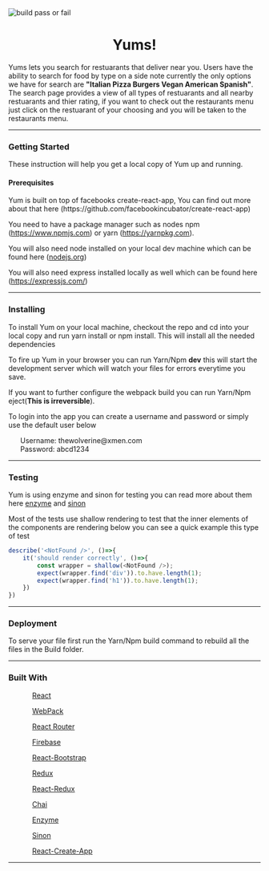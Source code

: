 <img src="https://travis-ci.org/J8298c/yumshub.svg?branch=master" alt="build pass or fail"/>
<h1 style="text-align: center">Yums!</h1> 
<p>Yums lets you search for restuarants that deliver near you. Users have the ability to search for food by type on a side note currently the only options we have for search are <strong>"Italian Pizza Burgers Vegan American Spanish"</strong>. The search page provides a view of all types of restuarants and all nearby restuarants and thier rating, if you want to check out the restaurants menu just click on the restuarant of your choosing and you will be taken to the restaurants menu.</p>
<hr />

<h3>Getting Started</h3>
These instruction will help you get a local copy of Yum up and running.

<h4>Prerequisites</h4>
<p>Yum is built on top of facebooks create-react-app, You can find out more about that here (https://github.com/facebookincubator/create-react-app)</p>

<p>You need to have a package manager such as nodes npm (<a href='https://www.npmjs.com'>https://www.npmjs.com</a>) or yarn (<a href='https://yarnpkg.com/en/'>https://yarnpkg.com</a>).</p>

<p>You will also need node installed on your local dev machine which can be found here (<a href="https://nodejs.org/en/">nodejs.org</a>)</p>

<p>You will also need express installed locally as well which can be found here (<a href="https://expressjs.com/">https://expressjs.com/</a>)</p>

<hr />

<h3>Installing</h3>

<p>To install Yum on your local machine, checkout the repo and cd into your local copy and run yarn install or npm install. This will install all the needed dependencies</p>

<p>To fire up Yum in your browser you can run Yarn/Npm <strong>dev</strong> this will start the development server which will watch your files for errors everytime you save.</p>

<p>If you want to further configure the webpack build you can run Yarn/Npm eject(<strong>This is irreversible</strong>).</p>
<p>To login into the app you can create a username and password or simply use the default user below</p>
<ul style="list-style-type: none">
<li>Username: thewolverine@xmen.com</li>
<li>Password: abcd1234</li>
</ul>
<hr />

<h3>Testing</h3>

<p>Yum is using enzyme and sinon for testing you can read more about them here <a href="https://github.com/airbnb/enzyme">enzyme</a> and <a href="http://sinonjs.org/">sinon</a></p>

<p>Most of the tests use shallow rendering to test that the inner elements of the components are rendering below you can see a quick example this type of test</p>

```javascript
describe('<NotFound />', ()=>{
	it('should render correctly', ()=>{
		const wrapper = shallow(<NotFound />);
		expect(wrapper.find('div')).to.have.length(1);
		expect(wrapper.find('h1')).to.have.length(1);
	})
})
```
<hr />

<h3>Deployment</h3>

<p>To serve your file first run the Yarn/Npm build command to rebuild all the files in the Build folder.</p>
<hr />

<h3>Built With</h3>
<ul>
	<ol><a href="https://facebook.github.io/react/">React</a></ol>
	<ol><a href="https://webpack.github.io/">WebPack</a></ol>
	<ol><a href="https://reacttraining.com/react-router/">React Router</a></ol>
	<ol><a href="https://firebase.google.com/">Firebase</a></ol>
	<ol><a href="https://react-bootstrap.github.io/">React-Bootstrap</a></ol>
	<ol><a href="http://redux.js.org/">Redux</a></ol>
	<ol><a href="http://redux.js.org/docs/basics/UsageWithReact.html">React-Redux</a></ol>
	<ol><a href="http://chaijs.com/">Chai</a></ol>
	<ol><a href="https://github.com/airbnb/enzyme">Enzyme </a></ol>
	<ol><a href="http://sinonjs.org/releases/v2.1.0/spies/">Sinon</a></ol>
	<ol><a href="https://github.com/facebookincubator/create-react-app">React-Create-App </a></ol>
</ul>
<hr />
